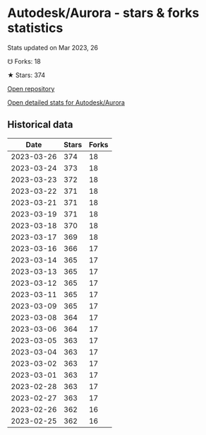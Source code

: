 # Autodesk/Aurora - stars & forks statistics

Stats updated on Mar 2023, 26

☋ Forks: 18

★ Stars: 374

[Open repository](https://github.com/Autodesk/Aurora)

[Open detailed stats for Autodesk/Aurora](https://reviewgithub.com/rep/Autodesk/Aurora)

## Historical data
| Date | Stars | Forks |
|------|-------|-------|
| 2023-03-26 | 374 | 18 | 
| 2023-03-24 | 373 | 18 | 
| 2023-03-23 | 372 | 18 | 
| 2023-03-22 | 371 | 18 | 
| 2023-03-21 | 371 | 18 | 
| 2023-03-19 | 371 | 18 | 
| 2023-03-18 | 370 | 18 | 
| 2023-03-17 | 369 | 18 | 
| 2023-03-16 | 366 | 17 | 
| 2023-03-14 | 365 | 17 | 
| 2023-03-13 | 365 | 17 | 
| 2023-03-12 | 365 | 17 | 
| 2023-03-11 | 365 | 17 | 
| 2023-03-09 | 365 | 17 | 
| 2023-03-08 | 364 | 17 | 
| 2023-03-06 | 364 | 17 | 
| 2023-03-05 | 363 | 17 | 
| 2023-03-04 | 363 | 17 | 
| 2023-03-02 | 363 | 17 | 
| 2023-03-01 | 363 | 17 | 
| 2023-02-28 | 363 | 17 | 
| 2023-02-27 | 363 | 17 | 
| 2023-02-26 | 362 | 16 | 
| 2023-02-25 | 362 | 16 | 

